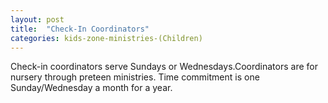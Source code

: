 ```yaml
---
layout: post
title:  "Check-In Coordinators"
categories: kids-zone-ministries-(Children)
---
```


Check-in coordinators serve Sundays or Wednesdays.Coordinators are for nursery through preteen ministries. Time commitment is one Sunday/Wednesday a month for a year.